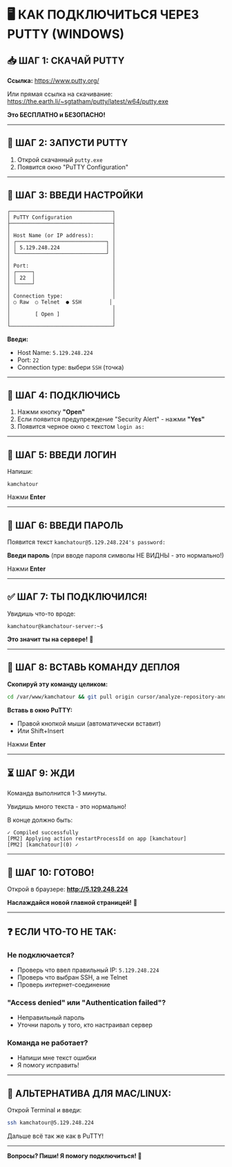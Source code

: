# 🖥️ КАК ПОДКЛЮЧИТЬСЯ ЧЕРЕЗ PUTTY (WINDOWS)

## 📥 ШАГ 1: СКАЧАЙ PUTTY

**Ссылка:** https://www.putty.org/

Или прямая ссылка на скачивание:
https://the.earth.li/~sgtatham/putty/latest/w64/putty.exe

**Это БЕСПЛАТНО и БЕЗОПАСНО!**

---

## 🚀 ШАГ 2: ЗАПУСТИ PUTTY

1. Открой скачанный `putty.exe`
2. Появится окно "PuTTY Configuration"

---

## 🔧 ШАГ 3: ВВЕДИ НАСТРОЙКИ

```
┌─────────────────────────────────┐
│ PuTTY Configuration             │
├─────────────────────────────────┤
│                                 │
│ Host Name (or IP address):      │
│ ┌─────────────────────────────┐ │
│ │ 5.129.248.224               │ │
│ └─────────────────────────────┘ │
│                                 │
│ Port:                           │
│ ┌─────┐                         │
│ │ 22  │                         │
│ └─────┘                         │
│                                 │
│ Connection type:                │
│ ○ Raw  ○ Telnet  ● SSH         │
│                                 │
│        [ Open ]                 │
│                                 │
└─────────────────────────────────┘
```

**Введи:**
- Host Name: `5.129.248.224`
- Port: `22`
- Connection type: выбери `SSH` (точка)

---

## 🔑 ШАГ 4: ПОДКЛЮЧИСЬ

1. Нажми кнопку **"Open"**
2. Если появится предупреждение "Security Alert" - нажми **"Yes"**
3. Появится черное окно с текстом `login as:`

---

## 👤 ШАГ 5: ВВЕДИ ЛОГИН

Напиши:
```
kamchatour
```
Нажми **Enter**

---

## 🔐 ШАГ 6: ВВЕДИ ПАРОЛЬ

Появится текст `kamchatour@5.129.248.224's password:`

**Введи пароль** (при вводе пароля символы НЕ ВИДНЫ - это нормально!)

Нажми **Enter**

---

## ✅ ШАГ 7: ТЫ ПОДКЛЮЧИЛСЯ!

Увидишь что-то вроде:
```
kamchatour@kamchatour-server:~$
```

**Это значит ты на сервере!** 🎉

---

## 🚀 ШАГ 8: ВСТАВЬ КОМАНДУ ДЕПЛОЯ

**Скопируй эту команду целиком:**
```bash
cd /var/www/kamchatour && git pull origin cursor/analyze-repository-and-timeweb-project-79c9 && sudo -u kamchatour NODE_ENV=production npx next build && pm2 restart kamchatour
```

**Вставь в окно PuTTY:**
- Правой кнопкой мыши (автоматически вставит)
- Или Shift+Insert

Нажми **Enter**

---

## ⏳ ШАГ 9: ЖДИ

Команда выполнится 1-3 минуты.

Увидишь много текста - это нормально!

В конце должно быть:
```
✓ Compiled successfully
[PM2] Applying action restartProcessId on app [kamchatour]
[PM2] [kamchatour](0) ✓
```

---

## 🎉 ШАГ 10: ГОТОВО!

Открой в браузере: **http://5.129.248.224**

**Наслаждайся новой главной страницей!** 🚀

---

## ❓ ЕСЛИ ЧТО-ТО НЕ ТАК:

### **Не подключается?**
- Проверь что ввел правильный IP: `5.129.248.224`
- Проверь что выбран SSH, а не Telnet
- Проверь интернет-соединение

### **"Access denied" или "Authentication failed"?**
- Неправильный пароль
- Уточни пароль у того, кто настраивал сервер

### **Команда не работает?**
- Напиши мне текст ошибки
- Я помогу исправить!

---

## 📱 АЛЬТЕРНАТИВА ДЛЯ MAC/LINUX:

Открой Terminal и введи:
```bash
ssh kamchatour@5.129.248.224
```

Дальше всё так же как в PuTTY!

---

**Вопросы? Пиши! Я помогу подключиться! 💬**
